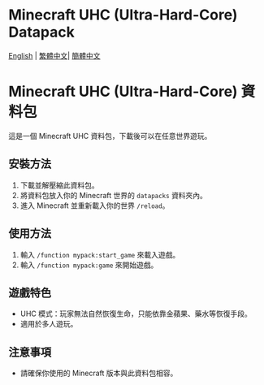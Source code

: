 # Minecraft UHC (Ultra-Hard-Core) Datapack

[English](README.md) | [繁體中文](README_ZH_TW.md)| [簡體中文](README_ZH.md)

# Minecraft UHC (Ultra-Hard-Core) 資料包

這是一個 Minecraft UHC 資料包，下載後可以在任意世界遊玩。

## 安裝方法

1. 下載並解壓縮此資料包。
2. 將資料包放入你的 Minecraft 世界的 `datapacks` 資料夾內。
3. 進入 Minecraft 並重新載入你的世界 `/reload`。

## 使用方法

1. 輸入 `/function mypack:start_game` 來載入遊戲。
2. 輸入 `/function mypack:game` 來開始遊戲。

## 遊戲特色

- UHC 模式：玩家無法自然恢復生命，只能依靠金蘋果、藥水等恢復手段。
- 適用於多人遊玩。

## 注意事項

- 請確保你使用的 Minecraft 版本與此資料包相容。
<!-- Chinese content end -->
